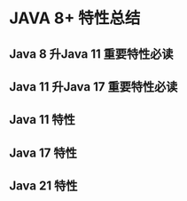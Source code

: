 # JAVA 8+ 特性总结



## Java 8 升Java 11 重要特性必读

## Java 11 升Java 17 重要特性必读

## Java 11 特性

## Java 17 特性

## Java 21 特性